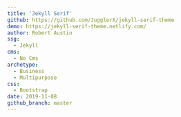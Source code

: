 ```yaml
---
title: 'Jekyll Serif'
github: https://github.com/JugglerX/jekyll-serif-theme
demo: https://jekyll-serif-theme.netlify.com/
author: Robert Austin
ssg:
  - Jekyll
cms:
  - No Cms
archetype:
  - Business
  - Multipurpose
css:
  - Bootstrap
date: 2019-11-08
github_branch: master
---
```

